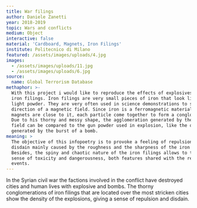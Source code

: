 ```yaml
---
title: War filings
author: Daniele Zanetti
year: 2018-2019
topic: Wars and conflicts
medium: Object
interactive: false
material: 'Cardboard, Magnets, Iron Filings'
institute: Politecnico di Milano
featured: /assets/images/uploads/4.jpg
images:
  - /assets/images/uploads/11.jpg
  - /assets/images/uploads/6.jpg
source:
  name: Global Terrorism Database
methaphor: >-
  With this project i would like to reproduce the effects of explosives with
  iron filings. Iron filings are very small pieces of iron that look like a
  light powder. They are very often used in science demonstrations to show the
  direction of a magnetic field. Since iron is a ferromagnetic material, if some
  magnets are close to it, each particle come together to form a conglomerate.
  Due to his thorny and messy shape, the agglomeration generated by the magnetic
  field can be compared to the gun powder used in explosion, like the one
  generated by the burst of a bomb.
meaning: >
  The objective of this infopoetry is to provoke a feeling of repulsion and
  disdain mainly caused by the roughness and the sharpness of the iron powder.
  Besides, the spiny and chaotic nature of the iron filings allows to transmit a
  sense of toxicity and dangerousness, both features shared with the represented
  events.
---
```

In the Syrian civil war the factions involved in the conflict have destroyed cities and human lives with explosive and bombs. The thorny conglomerations of iron filings that are located over the most stricken cities show the density of the explosions, giving a sense of repulsion and disdain.
